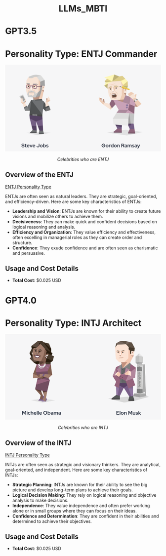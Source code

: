 
<div style="text-align: center;">
  <h1>LLMs_MBTI</h1>
</div>

# GPT3.5
# Personality Type: ENTJ Commander
<div style="text-align: center;">
  <img src="ENTJ.png" alt="Celebrities with same MBTI" title="Celebrities with same MBTI" />
  <p><i>Celebrities who are ENTJ</i></p>
</div>

## Overview of the ENTJ

[ENTJ Personality Type](https://www.16personalities.com/entj-personality)

ENTJs are often seen as natural leaders. They are strategic, goal-oriented, and efficiency-driven. Here are some key characteristics of ENTJs:

- **Leadership and Vision**: ENTJs are known for their ability to create future visions and mobilize others to achieve them.
- **Decisiveness**: They can make quick and confident decisions based on logical reasoning and analysis.
- **Efficiency and Organization**: They value efficiency and effectiveness, often excelling in managerial roles as they can create order and structure.
- **Confidence**: They exude confidence and are often seen as charismatic and persuasive.

## Usage and Cost Details

- **Total Cost**: $0.025 USD

# GPT4.0 
# Personality Type: INTJ Architect
<div style="text-align: center;">
  <img src="INTJ.png" alt="Celebrities with same MBTI" title="Celebrities with same MBTI" />
  <p style="text-align: center;"><i>Celebrities who are INTJ</i></p>
</div>


## Overview of the INTJ 

[INTJ Personality Type](https://www.16personalities.com/intj-personality)

INTJs are often seen as strategic and visionary thinkers. They are analytical, goal-oriented, and independent. Here are some key characteristics of INTJs:

- **Strategic Planning**: INTJs are known for their ability to see the big picture and develop long-term plans to achieve their goals.
- **Logical Decision Making**: They rely on logical reasoning and objective analysis to make decisions.
- **Independence**: They value independence and often prefer working alone or in small groups where they can focus on their ideas.
- **Confidence and Determination**: They are confident in their abilities and determined to achieve their objectives.

## Usage and Cost Details

- **Total Cost**: $0.025 USD